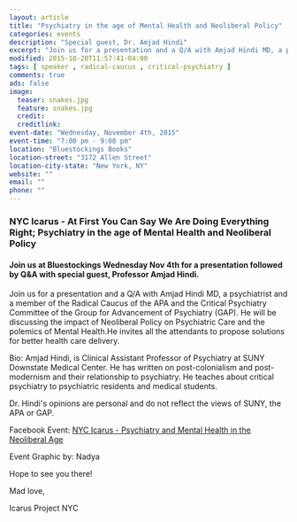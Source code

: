 ```yaml
---
layout: article
title: "Psychiatry in the age of Mental Health and Neoliberal Policy"
categories: events
description: "Special guest, Dr. Amjad Hindi"
excerpt: "Join us for a presentation and a Q/A with Amjad Hindi MD, a psychiatrist and a member of the Radical Caucus of the APA and the Critical Psychiatry Committee of the Group for Advancement of Psychiatry (GAP). He will be discussing the impact of Neoliberal Policy on Psychiatric Care and the polemics of Mental Health.He invites all the attendants to propose solutions for better health care delivery."
modified: 2015-10-20T11:57:41-04:00
tags: [ speaker , radical-caucus , critical-psychiatry ]
comments: true
ads: false
image:
  teaser: snakes.jpg
  feature: snakes.jpg
  credit: 
  creditlink: 
event-date: "Wednesday, November 4th, 2015"
event-time: "7:00 pm - 9:00 pm"
location: "Bluestockings Books"
location-street: "3172 Allen Street"
location-city-state: "New York, NY"
website: ""
email: ""
phone: ""
---
```

### NYC Icarus - At First You Can Say We Are Doing Everything Right; Psychiatry in the age of Mental Health and Neoliberal Policy

#### Join us at Bluestockings Wednesday Nov 4th for a presentation followed by Q&A with special guest, Professor Amjad Hindi.

Join us for a presentation and a Q/A with Amjad Hindi MD, a psychiatrist and a member of the Radical Caucus of the APA and the Critical Psychiatry Committee of the Group for Advancement of Psychiatry (GAP). He will be discussing the impact of Neoliberal Policy on Psychiatric Care and the polemics of Mental Health.He invites all the attendants to propose solutions for better health care delivery.


Bio: Amjad Hindi, is Clinical Assistant Professor of Psychiatry at SUNY Downstate Medical Center. He has written on post-colonialism and post-modernism and their relationship to psychiatry. He teaches about critical psychiatry to psychiatric residents and medical students. 

Dr. Hindi's opinions are personal and do not reflect the views of SUNY, the APA or GAP.

Facebook Event: [NYC Icarus - Psychiatry and Mental Health in the Neoliberal Age](https://www.facebook.com/events/1662245644065233/)

Event Graphic by: Nadya

Hope to see you there!

Mad love,

Icarus Project NYC
